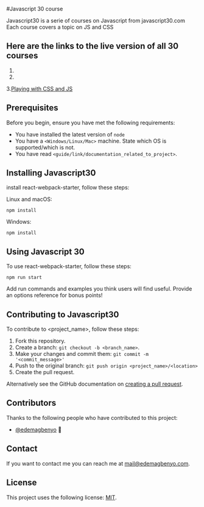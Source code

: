 #Javascript 30 course 
<!--- These are examples. See https://shields.io for others or to customize this set of shields. You might want to include dependencies, project status and licence info here --->

Javascript30 is a serie of courses on Javascript from javascript30.com
Each course covers a topic on JS and CSS

## Here are the links to the live version of all 30 courses

1. 
2. 
3.[Playing with CSS and JS](https://rawcdn.githack.com/edemagbenyo/Javascript30/f95cbd55276c5f163dfd1befa639e723f34cb3c0/03_playing_with_css_and_js.html)

## Prerequisites

Before you begin, ensure you have met the following requirements:
<!--- These are just example requirements. Add, duplicate or remove as required --->
* You have installed the latest version of `node`
* You have a `<Windows/Linux/Mac>` machine. State which OS is supported/which is not.
* You have read `<guide/link/documentation_related_to_project>`.

## Installing Javascript30  

install react-webpack-starter, follow these steps:

Linux and macOS:
```
npm install
```

Windows:
```
npm install
```
## Using Javascript 30 

To use react-webpack-starter, follow these steps:

```
npm run start
```

Add run commands and examples you think users will find useful. Provide an options reference for bonus points!

## Contributing to Javascript30 
<!--- If your README is long or you have some specific process or steps you want contributors to follow, consider creating a separate CONTRIBUTING.md file--->
To contribute to <project_name>, follow these steps:

1. Fork this repository.
2. Create a branch: `git checkout -b <branch_name>`.
3. Make your changes and commit them: `git commit -m '<commit_message>'`
4. Push to the original branch: `git push origin <project_name>/<location>`
5. Create the pull request.

Alternatively see the GitHub documentation on [creating a pull request](https://help.github.com/en/github/collaborating-with-issues-and-pull-requests/creating-a-pull-request).

## Contributors

Thanks to the following people who have contributed to this project:

* [@edemagbenyo](https://github.com/edemagbenyo) 📖

## Contact

If you want to contact me you can reach me at <mail@edemagbenyo.com>.

## License
<!--- If you're not sure which open license to use see https://choosealicense.com/--->

This project uses the following license: [MIT]().

